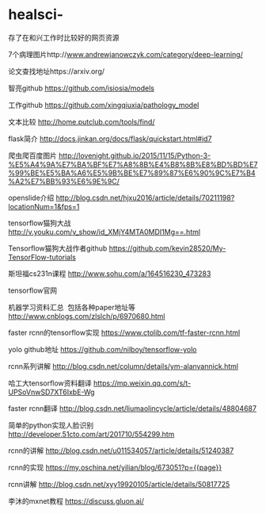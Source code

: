 # healsci-

存了在和兴工作时比较好的网页资源

7个病理图片http://www.andrewjanowczyk.com/category/deep-learning/

论文查找地址https://arxiv.org/

智亮github https://github.com/isiosia/models

工作github https://github.com/xingqiuxia/pathology_model

文本比较 http://home.putclub.com/tools/find/

flask简介 http://docs.jinkan.org/docs/flask/quickstart.html#id7

爬虫爬百度图片 http://lovenight.github.io/2015/11/15/Python-3-%E5%A4%9A%E7%BA%BF%E7%A8%8B%E4%B8%8B%E8%BD%BD%E7%99%BE%E5%BA%A6%E5%9B%BE%E7%89%87%E6%90%9C%E7%B4%A2%E7%BB%93%E6%9E%9C/

openslide介绍 http://blog.csdn.net/hjxu2016/article/details/70211198?locationNum=1&fps=1

tensorflow猫狗大战 http://v.youku.com/v_show/id_XMjY4MTA0MDI1Mg==.html

Tensorflow猫狗大战作者github https://github.com/kevin28520/My-TensorFlow-tutorials

斯坦福cs231n课程 http://www.sohu.com/a/164516230_473283

tensorflow官网

机器学习资料汇总  包括各种paper地址等 http://www.cnblogs.com/zlslch/p/6970680.html

faster rcnn的tensorflow实现 https://www.ctolib.com/tf-faster-rcnn.html

yolo github地址 https://github.com/nilboy/tensorflow-yolo

rcnn系列讲解 http://blog.csdn.net/column/details/ym-alanyannick.html

哈工大tensorflow资料翻译 https://mp.weixin.qq.com/s/t-UPSoVnwSD7XT6IxbE-Wg

faster rcnn翻译 http://blog.csdn.net/liumaolincycle/article/details/48804687

简单的python实现人脸识别 http://developer.51cto.com/art/201710/554299.htm

rcnn的讲解 http://blog.csdn.net/u011534057/article/details/51240387

rcnn的实现 https://my.oschina.net/yilian/blog/673051?p={{page}}

rcnn讲解 http://blog.csdn.net/xyy19920105/article/details/50817725

李沐的mxnet教程 https://discuss.gluon.ai/






